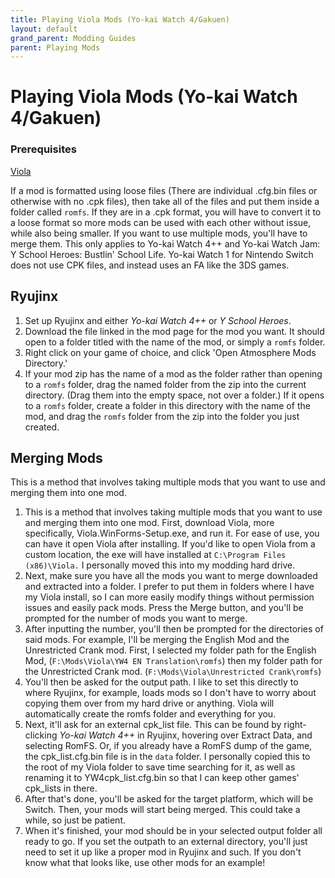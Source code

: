 ```yaml
---
title: Playing Viola Mods (Yo-kai Watch 4/Gakuen)
layout: default
grand_parent: Modding Guides
parent: Playing Mods
---
```


# Playing Viola Mods (Yo-kai Watch 4/Gakuen)

### Prerequisites

[Viola](https://github.com/SuperTavor/Viola/releases)

If a mod is formatted using loose files (There are individual .cfg.bin files or otherwise with no .cpk files), then take all of the files and put them inside a folder called `romfs`. If they are in a .cpk format, you will have to convert it to a loose format so more mods can be used with each other without issue, while also being smaller. If you want to use multiple mods, you'll have to merge them.
This only applies to Yo-kai Watch 4++ and Yo-kai Watch Jam: Y School Heroes: Bustlin' School Life. Yo-kai Watch 1 for Nintendo Switch does not use CPK files, and instead uses an FA like the 3DS games.

## Ryujinx

1. Set up Ryujinx and either _Yo-kai Watch 4++_ or _Y School Heroes_.
2. Download the file linked in the mod page for the mod you want. It should open to a folder titled with the name of the mod, or simply a `romfs` folder.
3. Right click on your game of choice, and click 'Open Atmosphere Mods Directory.'
4. If your mod zip has the name of a mod as the folder rather than opening to a `romfs` folder, drag the named folder from the zip into the current directory. (Drag them into the empty space, not over a folder.) If it opens to a `romfs` folder, create a folder in this directory with the name of the mod, and drag the `romfs` folder from the zip into the folder you just created.

## Merging Mods

This is a method that involves taking multiple mods that you want to use and merging them into one mod.

1.   This is a method that involves taking multiple mods that you want to use and merging them into one mod. First, download Viola, more specifically, Viola.WinForms-Setup.exe, and run it. For ease of use, you can have it open Viola after installing. If you'd like to open Viola from a custom location, the exe will have installed at `C:\Program Files (x86)\Viola.` I personally moved this into my modding hard drive.
2.   Next, make sure you have all the mods you want to merge downloaded and extracted into a folder. I prefer to put them in folders where I have my Viola install, so I can more easily modify things without permission issues and easily pack mods. Press the Merge button, and you'll be prompted for the number of mods you want to merge.
3.   After inputting the number, you'll then be prompted for the directories of said mods. For example, I'll be merging the English Mod and the Unrestricted Crank mod. First, I selected my folder path for the English Mod, (`F:\Mods\Viola\YW4 EN Translation\romfs`) then my folder path for the Unrestricted Crank mod. (`F:\Mods\Viola\Unrestricted Crank\romfs`)
4.   You'll then be asked for the output path. I like to set this directly to where Ryujinx, for example, loads mods so I don't have to worry about copying them over from my hard drive or anything. Viola will automatically create the romfs folder and everything for you.
5.   Next, it'll ask for an external cpk_list file. This can be found by right-clicking _Yo-kai Watch 4++_ in Ryujinx, hovering over Extract Data, and selecting RomFS. Or, if you already have a RomFS dump of the game, the cpk_list.cfg.bin file is in the `data` folder. I personally copied this to the root of my Viola folder to save time searching for it, as well as renaming it to YW4cpk_list.cfg.bin so that I can keep other games' cpk_lists in there.
6.   After that's done, you'll be asked for the target platform, which will be Switch. Then, your mods will start being merged. This could take a while, so just be patient.
7.   When it's finished, your mod should be in your selected output folder all ready to go. If you set the outpath to an external directory, you'll just need to set it up like a proper mod in Ryujinx and such. If you don't know what that looks like, use other mods for an example!
